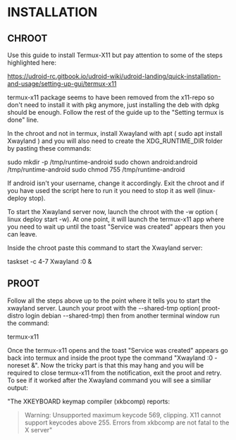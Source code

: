 # INSTALLATION

## CHROOT

Use this guide to install Termux-X11 but pay attention to some of the steps highlighted here:

https://udroid-rc.gitbook.io/udroid-wiki/udroid-landing/quick-installation-and-usage/setting-up-gui/termux-x11

termux-x11 package seems to have been removed from the x11-repo so don't need to install it with pkg anymore, just installing the deb with dpkg should be enough. Follow the rest of the guide up to the "Setting termux is done" line.

In the chroot and not in termux, install Xwayland with apt ( sudo apt install Xwayland ) and you will also need to create the XDG_RUNTIME_DIR folder by pasting these commands:

sudo mkdir -p /tmp/runtime-android
sudo chown android:android /tmp/runtime-android
sudo chmod 755 /tmp/runtime-android

If android isn't your username, change it accordingly. Exit the chroot and if you have used the script here to run it you need to stop it as well (linux-deploy stop).

To start the Xwayland server now, launch the chroot with the -w option ( linux deploy start -w). At one point, it will launch the termux-x11 app where you need to wait up until the toast "Service was created" appears then you can leave.

Inside the chroot paste this command to start the Xwayland server:

taskset -c 4-7 Xwayland :0 &



## PROOT

Follow all the steps above up to the point where it tells you to start the xwayland server. Launch your proot with the --shared-tmp option( proot-distro login debian --shared-tmp) then from another terminal window run the command:

termux-x11

Once the termux-x11 opens and the toast "Service was created" appears go back into termux and inside the proot type the command "Xwayland :0 -noreset &". Now the tricky part is that this may hang and you will be required to close termux-x11 from the notification, exit the proot and retry. To see if it worked after the Xwayland command you will see a similiar output:

"The XKEYBOARD keymap compiler (xkbcomp) reports:
> Warning:          Unsupported maximum keycode 569, clipping.
>                   X11 cannot support keycodes above 255.
Errors from xkbcomp are not fatal to the X server"
